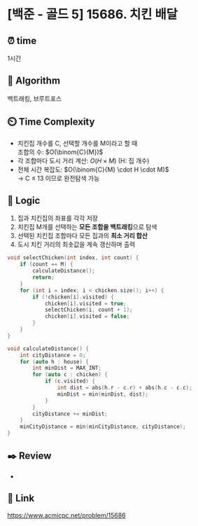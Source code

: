 # [백준 - 골드 5] 15686. 치킨 배달

## ⏰  **time**
1시간

## :pushpin: **Algorithm**
백트래킹, 브루트포스

## ⏲️ **Time Complexity**
- 치킨집 개수를 C, 선택할 개수를 M이라고 할 때  
  조합의 수: $O(\binom{C}{M})$
- 각 조합마다 도시 거리 계산: $O(H \times M)$ (H: 집 개수)
- 전체 시간 복잡도: $O(\binom{C}{M} \cdot H \cdot M)$  
  → C ≤ 13 이므로 완전탐색 가능

## :round_pushpin: **Logic**
1. 집과 치킨집의 좌표를 각각 저장
2. 치킨집 M개를 선택하는 **모든 조합을 백트래킹**으로 탐색
3. 선택된 치킨집 조합마다 모든 집과의 **최소 거리 합산**
4. 도시 치킨 거리의 최솟값을 계속 갱신하며 출력

```cpp
void selectChicken(int index, int count) {
    if (count == M) {
        calculateDistance();
        return;
    }
    for (int i = index; i < chicken.size(); i++) {
        if (!chicken[i].visited) {
            chicken[i].visited = true;
            selectChicken(i, count + 1);
            chicken[i].visited = false;
        }
    }
}

void calculateDistance() {
    int cityDistance = 0;
    for (auto h : house) {
        int minDist = MAX_INT;
        for (auto c : chicken) {
            if (c.visited) {
                int dist = abs(h.r - c.r) + abs(h.c - c.c);
                minDist = min(minDist, dist);
            }
        }
        cityDistance += minDist;
    }
    minCityDistance = min(minCityDistance, cityDistance);
}
```

## :black_nib: Review
- 

## 📡 Link

https://www.acmicpc.net/problem/15686
